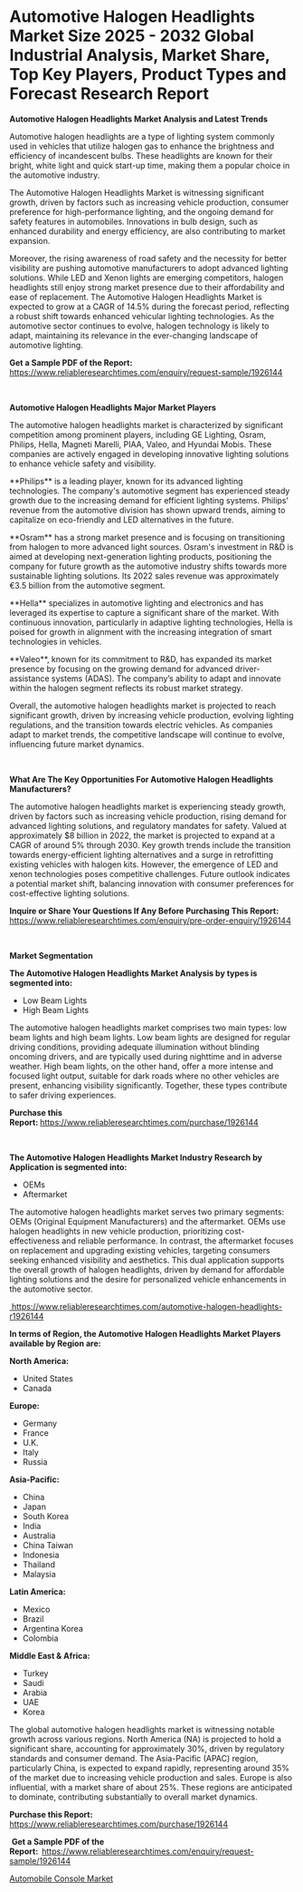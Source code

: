 <p><h1>Automotive Halogen Headlights Market Size 2025 - 2032 Global Industrial Analysis, Market Share, Top Key Players, Product Types and Forecast Research Report</h1></p><p><strong>Automotive Halogen Headlights Market Analysis and Latest Trends</strong></p>
<p><p>Automotive halogen headlights are a type of lighting system commonly used in vehicles that utilize halogen gas to enhance the brightness and efficiency of incandescent bulbs. These headlights are known for their bright, white light and quick start-up time, making them a popular choice in the automotive industry. </p><p>The Automotive Halogen Headlights Market is witnessing significant growth, driven by factors such as increasing vehicle production, consumer preference for high-performance lighting, and the ongoing demand for safety features in automobiles. Innovations in bulb design, such as enhanced durability and energy efficiency, are also contributing to market expansion. </p><p>Moreover, the rising awareness of road safety and the necessity for better visibility are pushing automotive manufacturers to adopt advanced lighting solutions. While LED and Xenon lights are emerging competitors, halogen headlights still enjoy strong market presence due to their affordability and ease of replacement. The Automotive Halogen Headlights Market is expected to grow at a CAGR of 14.5% during the forecast period, reflecting a robust shift towards enhanced vehicular lighting technologies. As the automotive sector continues to evolve, halogen technology is likely to adapt, maintaining its relevance in the ever-changing landscape of automotive lighting.</p></p>
<p><strong>Get a Sample PDF of the Report:&nbsp;</strong> <a href="https://www.reliableresearchtimes.com/enquiry/request-sample/1926144?utm_campaign=2269&utm_medium=2&utm_source=Github&utm_content=ia&utm_term=30032025&utm_id=automotive-halogen-headlights">https://www.reliableresearchtimes.com/enquiry/request-sample/1926144</a></p>
<p>&nbsp;</p>
<p><strong>Automotive Halogen Headlights Major Market Players</strong></p>
<p><p>The automotive halogen headlights market is characterized by significant competition among prominent players, including GE Lighting, Osram, Philips, Hella, Magneti Marelli, PIAA, Valeo, and Hyundai Mobis. These companies are actively engaged in developing innovative lighting solutions to enhance vehicle safety and visibility.</p><p>**Philips** is a leading player, known for its advanced lighting technologies. The company's automotive segment has experienced steady growth due to the increasing demand for efficient lighting systems. Philips' revenue from the automotive division has shown upward trends, aiming to capitalize on eco-friendly and LED alternatives in the future.</p><p>**Osram** has a strong market presence and is focusing on transitioning from halogen to more advanced light sources. Osram's investment in R&D is aimed at developing next-generation lighting products, positioning the company for future growth as the automotive industry shifts towards more sustainable lighting solutions. Its 2022 sales revenue was approximately €3.5 billion from the automotive segment.</p><p>**Hella** specializes in automotive lighting and electronics and has leveraged its expertise to capture a significant share of the market. With continuous innovation, particularly in adaptive lighting technologies, Hella is poised for growth in alignment with the increasing integration of smart technologies in vehicles.</p><p>**Valeo**, known for its commitment to R&D, has expanded its market presence by focusing on the growing demand for advanced driver-assistance systems (ADAS). The company’s ability to adapt and innovate within the halogen segment reflects its robust market strategy.</p><p>Overall, the automotive halogen headlights market is projected to reach significant growth, driven by increasing vehicle production, evolving lighting regulations, and the transition towards electric vehicles. As companies adapt to market trends, the competitive landscape will continue to evolve, influencing future market dynamics.</p></p>
<p>&nbsp;</p>
<p><strong>What Are The Key Opportunities For Automotive Halogen Headlights Manufacturers?</strong></p>
<p><p>The automotive halogen headlights market is experiencing steady growth, driven by factors such as increasing vehicle production, rising demand for advanced lighting solutions, and regulatory mandates for safety. Valued at approximately $8 billion in 2022, the market is projected to expand at a CAGR of around 5% through 2030. Key growth trends include the transition towards energy-efficient lighting alternatives and a surge in retrofitting existing vehicles with halogen kits. However, the emergence of LED and xenon technologies poses competitive challenges. Future outlook indicates a potential market shift, balancing innovation with consumer preferences for cost-effective lighting solutions.</p></p>
<p><strong>Inquire or Share Your Questions If Any Before Purchasing This Report:</strong> <a href="https://www.reliableresearchtimes.com/enquiry/pre-order-enquiry/1926144?utm_campaign=2269&utm_medium=2&utm_source=Github&utm_content=ia&utm_term=30032025&utm_id=automotive-halogen-headlights">https://www.reliableresearchtimes.com/enquiry/pre-order-enquiry/1926144</a></p>
<p>&nbsp;</p>
<p><strong>Market Segmentation</strong></p>
<p><strong>The Automotive Halogen Headlights Market Analysis by types is segmented into:</strong></p>
<p><ul><li>Low Beam Lights</li><li>High Beam Lights</li></ul></p>
<p><p>The automotive halogen headlights market comprises two main types: low beam lights and high beam lights. Low beam lights are designed for regular driving conditions, providing adequate illumination without blinding oncoming drivers, and are typically used during nighttime and in adverse weather. High beam lights, on the other hand, offer a more intense and focused light output, suitable for dark roads where no other vehicles are present, enhancing visibility significantly. Together, these types contribute to safer driving experiences.</p></p>
<p><strong>Purchase this Report:&nbsp;</strong><a href="https://www.reliableresearchtimes.com/purchase/1926144?utm_campaign=2269&utm_medium=2&utm_source=Github&utm_content=ia&utm_term=30032025&utm_id=automotive-halogen-headlights">https://www.reliableresearchtimes.com/purchase/1926144</a></p>
<p>&nbsp;</p>
<p><strong>The Automotive Halogen Headlights Market Industry Research by Application is segmented into:</strong></p>
<p><ul><li>OEMs</li><li>Aftermarket</li></ul></p>
<p><p>The automotive halogen headlights market serves two primary segments: OEMs (Original Equipment Manufacturers) and the aftermarket. OEMs use halogen headlights in new vehicle production, prioritizing cost-effectiveness and reliable performance. In contrast, the aftermarket focuses on replacement and upgrading existing vehicles, targeting consumers seeking enhanced visibility and aesthetics. This dual application supports the overall growth of halogen headlights, driven by demand for affordable lighting solutions and the desire for personalized vehicle enhancements in the automotive sector.</p></p>
<p><a href="https://www.reliableresearchtimes.com/automotive-halogen-headlights-r1926144?utm_campaign=2269&utm_medium=2&utm_source=Github&utm_content=ia&utm_term=30032025&utm_id=automotive-halogen-headlights">&nbsp;https://www.reliableresearchtimes.com/automotive-halogen-headlights-r1926144</a></p>
<p><strong>In terms of Region, the Automotive Halogen Headlights Market Players available by Region are:</strong></p>
<p>
    <p> <strong> North America: </strong>
        <ul>
            <li>United States</li>
            <li>Canada</li>
        </ul>
        </p> 
    <p> <strong> Europe: </strong>
        <ul>
            <li>Germany</li>
            <li>France</li>
            <li>U.K.</li>
            <li>Italy</li>
            <li>Russia</li>
        </ul>
        </p> 
    <p> <strong> Asia-Pacific: </strong>
        <ul>
            <li>China</li>
            <li>Japan</li>
            <li>South Korea</li>
            <li>India</li>
            <li>Australia</li>
            <li>China Taiwan</li>
            <li>Indonesia</li>
            <li>Thailand</li>
            <li>Malaysia</li>
        </ul>
        </p> 
    <p> <strong> Latin America: </strong>
        <ul>
            <li>Mexico</li>
            <li>Brazil</li>
            <li>Argentina Korea</li>
            <li>Colombia</li>
        </ul>
        </p> 
    <p> <strong> Middle East & Africa: </strong>
        <ul>
            <li>Turkey</li>
            <li>Saudi</li>
            <li>Arabia</li>
            <li>UAE</li>
            <li>Korea</li>
        </ul>
    </p>
    </p>
<p><p>The global automotive halogen headlights market is witnessing notable growth across various regions. North America (NA) is projected to hold a significant share, accounting for approximately 30%, driven by regulatory standards and consumer demand. The Asia-Pacific (APAC) region, particularly China, is expected to expand rapidly, representing around 35% of the market due to increasing vehicle production and sales. Europe is also influential, with a market share of about 25%. These regions are anticipated to dominate, contributing substantially to overall market dynamics.</p></p>
<p><strong>Purchase this Report: </strong><a href="https://www.reliableresearchtimes.com/purchase/1926144?utm_campaign=2269&utm_medium=2&utm_source=Github&utm_content=ia&utm_term=30032025&utm_id=automotive-halogen-headlights">https://www.reliableresearchtimes.com/purchase/1926144</a></p>
<p>&nbsp;<strong>Get a Sample PDF of the Report:&nbsp;&nbsp;</strong><a href="https://www.reliableresearchtimes.com/enquiry/request-sample/1926144?utm_campaign=2269&utm_medium=2&utm_source=Github&utm_content=ia&utm_term=30032025&utm_id=automotive-halogen-headlights">https://www.reliableresearchtimes.com/enquiry/request-sample/1926144</a></p>
<p><strong></strong></p>
<p><p><a href="https://github.com/MonroeBullock54/Market-Research-Report-List-2/blob/main/automobile-console-market.md?utm_campaign=2269&utm_medium=2&utm_source=Github&utm_content=ia&utm_term=30032025&utm_id=automotive-halogen-headlights">Automobile Console Market</a></p></p>